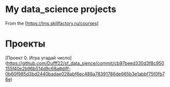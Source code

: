 # My data_science projects
From the [https://lms.skillfactory.ru/courses]

# Проекты
[Проект 0. Игра угадай число] (https://github.com/Dufff22/sf_data_sience/commit/cb97beed330d3f8c950155f40e2b96b514d9c68a#diff-0b60f985d3bd2440badae028abf6ec488a78391786de665b3e1abbf75f0fb76e)